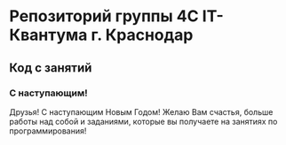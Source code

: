 # Репозиторий группы 4С IT-Квантума г. Краснодар
## Код с занятий
### С наступающим!

Друзья!
С наступающим Новым Годом! Желаю Вам счастья, больше работы над собой и заданиями, которые вы получаете на занятиях по программирования!